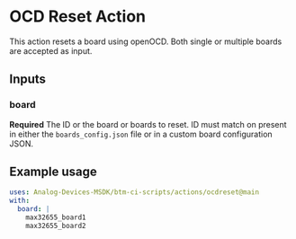 # OCD Reset Action

This action resets a board using openOCD. Both single or multiple boards are accepted as input.

## Inputs

### board

**Required** The ID or the board or boards to reset. ID must match on present in either the `boards_config.json` file or in a custom board configuration JSON.

## Example usage

```yaml
uses: Analog-Devices-MSDK/btm-ci-scripts/actions/ocdreset@main
with:
  board: |
    max32655_board1
    max32655_board2
```